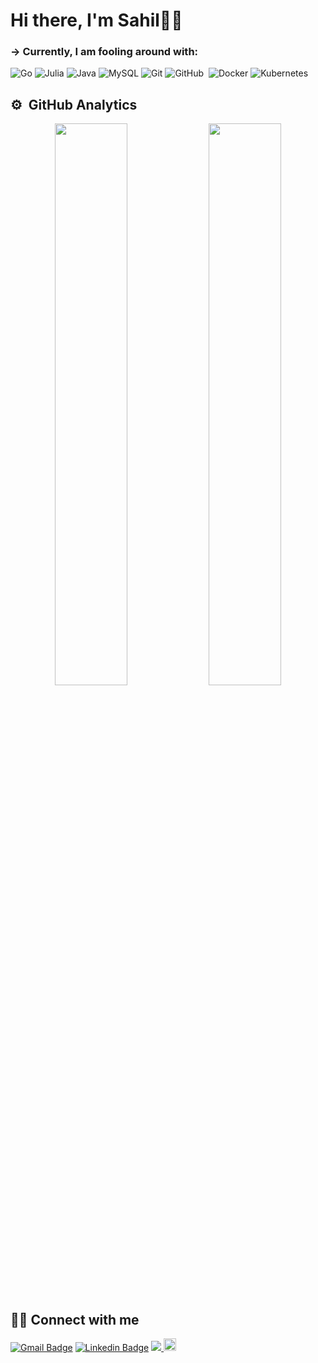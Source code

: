 # Hi there, I'm Sahil👋🏻

### → Currently, I am fooling around with:
![Go](https://img.shields.io/badge/go-%2300ADD8.svg?style=for-the-badge&logo=go&logoColor=white)
![Julia](https://img.shields.io/badge/-Julia-9558B2?style=for-the-badge&logo=julia&logoColor=white)
![Java](https://img.shields.io/badge/-java-E34A86?style=flat-square&logo=openjdk)
![MySQL](https://img.shields.io/badge/-MySQL-black?style=flat-square&logo=mysql)
![Git](https://img.shields.io/badge/-Git-black?style=flat-square&logo=git)
![GitHub](https://img.shields.io/badge/-GitHub-05122A?style=flat&logo=github)&nbsp;
![Docker](https://img.shields.io/badge/-Docker-black?style=flat-square&logo=docker)
![Kubernetes](https://img.shields.io/badge/-Kubernetes-05122A?style=flat&logo=kubernetes)

                                
## ⚙️ &nbsp;GitHub Analytics

<p align="center">
	
  <img width="48%" src="https://github-readme-stats.vercel.app/api?username=nsahil992&show_icons=true&theme=algolia&include_all_commits=true&count_private=true" />
  <img width="48%" src="https://github-readme-streak-stats.herokuapp.com/?user=nsahil992&theme=algolia&include_all_commits=true&count_private=true" />
</p>

## 🤝🏼 Connect with me
   [![Gmail Badge](https://img.shields.io/badge/-nsahil992@gmail.com-c14438?style=flat-square&logo=Gmail&logoColor=white&link=mailto:nsahil992@gmail.com)](mailto:nsahil992@gmail.com)
   [![Linkedin Badge](https://img.shields.io/badge/-nsahil992-blue?style=flat-square&logo=Linkedin&logoColor=white&link=https://www.linkedin.com/in/nsahil992/)](https://www.linkedin.com/in/nsahil992/)
   <a href="https://twitter.com/nsahil992" ><img src="https://img.shields.io/twitter/follow/nsahil992.svg?style=social" /> </a>
   <a href="https://github.com/nsahil992"><img alt="followers" title="Follow me on Github" src="https://img.shields.io/github/followers/nsahil992?color=236ad3&labelColor=1155ba&style=for-the-badge&logo=github&label=Follow" height="20px"/></a>  
    







<!--
**nsahil992/nsahil992** is a ✨ _special_ ✨ repository because its `README.md` (this file) appears on your GitHub profile.

Here are some ideas to get you started:

- 🔭 I’m currently working on ...
- 🌱 I’m currently learning ...
- 👯 I’m looking to collaborate on ...
- 🤔 I’m looking for help with ...
- 💬 Ask me about ...
- 📫 How to reach me: ...
- 😄 Pronouns: ...
- ⚡ Fun fact: ...
-->
